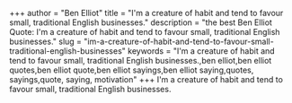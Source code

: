 +++
author = "Ben Elliot"
title = "I'm a creature of habit and tend to favour small, traditional English businesses."
description = "the best Ben Elliot Quote: I'm a creature of habit and tend to favour small, traditional English businesses."
slug = "im-a-creature-of-habit-and-tend-to-favour-small-traditional-english-businesses"
keywords = "I'm a creature of habit and tend to favour small, traditional English businesses.,ben elliot,ben elliot quotes,ben elliot quote,ben elliot sayings,ben elliot saying,quotes, sayings,quote, saying, motivation"
+++
I'm a creature of habit and tend to favour small, traditional English businesses.

